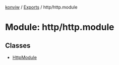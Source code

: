 [konviw]() / [Exports](../modules.md) / http/http.module

# Module: http/http.module

## Classes

- [HttpModule](../classes/http_http_module.httpmodule.md)
